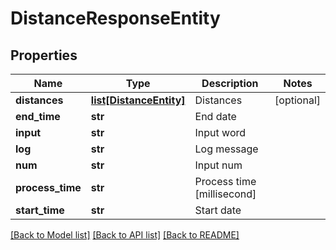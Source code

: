 # DistanceResponseEntity

## Properties
Name | Type | Description | Notes
------------ | ------------- | ------------- | -------------
**distances** | [**list[DistanceEntity]**](DistanceEntity.md) | Distances | [optional] 
**end_time** | **str** | End date | 
**input** | **str** | Input word | 
**log** | **str** | Log message | 
**num** | **str** | Input num | 
**process_time** | **str** | Process time [millisecond] | 
**start_time** | **str** | Start date | 

[[Back to Model list]](../README.md#documentation-for-models) [[Back to API list]](../README.md#documentation-for-api-endpoints) [[Back to README]](../README.md)


